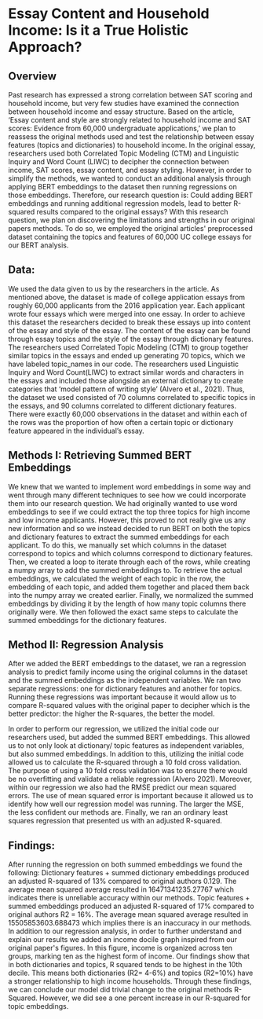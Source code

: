 # Essay Content and Household Income: Is it a True Holistic Approach? 

## Overview 
Past research has expressed a strong correlation between SAT scoring and household income, but very few studies have examined the connection between household income and essay structure. Based on the article, ‘Essay content and style are strongly related to household income and SAT scores: Evidence from 60,000 undergraduate applications,’ we plan to reassess the original methods used and test the relationship between essay features (topics and dictionaries) to household income. 
In the original essay, researchers used both Correlated Topic Modeling (CTM) and Linguistic Inquiry and Word Count (LIWC) to decipher the connection between income, SAT scores, essay content, and essay styling. However, in order to simplify the methods, we wanted to conduct an additional analysis through applying BERT embeddings to the dataset then running regressions on those embeddings. Therefore, our research question is: Could adding BERT embeddings and running additional regression models, lead to better R-squared results compared to the original essays? With this research question, we plan on discovering the limitations and strengths in our original papers methods. To do so, we employed the original articles' preprocessed dataset containing the topics and features of 60,000 UC college essays for our BERT analysis. 

## Data: 
We used the data given to us by the researchers in the article. As mentioned above, the dataset is made of college application essays from roughly 60,000 applicants from the 2016 application year. Each applicant wrote four essays which were merged into one essay. In order to achieve this dataset the researchers decided to break these essays up into content of the essay and style of the essay. The content of the essay can be found through essay topics and the style of the essay through dictionary features. The researchers used Correlated Topic Modeling (CTM) to group together similar topics in the essays and ended up generating 70 topics, which we have labeled topic_names in our code. The researchers used Linguistic Inquiry and Word Count(LIWC) to extract similar words and characters in the essays and included those alongside an external dictionary to create categories that ‘model pattern of writing style’ (Alvero et al., 2021). Thus, the dataset we used consisted of 70 columns correlated to specific topics in the essays, and 90 columns correlated to different dictionary features. There were exactly 60,000 observations in the dataset and within each of the rows was the proportion of how often a certain topic or dictionary feature appeared in the individual’s essay. 

## Methods I: Retrieving Summed BERT Embeddings
We knew that we wanted to implement word embeddings in some way and went through many different techniques to see how we could incorporate them into our research question. We had originally wanted to use word embeddings to see if we could extract the top three topics for high income and low income applicants. However, this proved to not really give us any new information and so we instead decided to run BERT on both the topics and dictionary features to extract the summed embeddings for each applicant. To do this, we manually set which columns in the dataset correspond to topics and which columns correspond to dictionary features. Then, we created a loop to iterate through each of the rows, while creating a numpy array to add the summed embeddings to. To retrieve the actual embeddings, we calculated the weight of each topic in the row, the embedding of each topic, and added them together and placed them back into the numpy array we created earlier. Finally, we normalized the summed embeddings by dividing it by the length of how many topic columns there originally were. We then followed the exact same steps to calculate the summed embeddings for the dictionary features.

## Method II: Regression Analysis 
After we added the BERT embeddings to the dataset, we ran a regression analysis to predict family income using the original columns in the dataset and the summed embeddings as the independent variables. We ran two separate regressions: one for dictionary features and another for topics. Running these regressions was important because it would allow us to compare R-squared values with the original paper to decipher which is the better predictor: the higher the R-squares, the better the model. 

In order to perform our regression, we utilized the initial code our researchers used, but added the summed BERT embeddings. This allowed us to not only look at dictionary/ topic features as independent variables, but also summed embeddings. In addition to this, utilizing the initial code allowed us to calculate the R-squared through a 10 fold cross validation. The purpose of using a 10 fold cross validation was to ensure there would be no overfitting and validate a reliable regression (Alvero 2021). Moreover, within our regression we also had the RMSE predict our mean squared errors. The use of mean squared error is important because it allowed us to identify how well our regression model was running. The larger the MSE, the less confident our methods are. Finally, we ran an ordinary least squares regression that presented us with an adjusted R-squared. 

## Findings: 
After running the regression on both summed embeddings we found the following:  Dictionary features + summed dictionary embeddings produced an adjusted R-squared of 13% compared to original authors 0.129. The average mean squared average resulted in 16471341235.27767 which indicates there is unreliable accuracy within our methods. Topic features + summed embeddings produced an adjusted R-squared of 17% compared to original authors R2  = 16%.  The average mean squared average resulted in 15505853603.688473 which implies there is an inaccuracy in our methods. 
In addition to our regression analysis, in order to further understand and explain our results we added an income docile graph inspired from our original paper's figures. In this figure, income is organized across ten groups, marking ten as the highest form of income. Our findings show that in both dictionaries and topics, R squared tends to be highest in the 10th decile. This means both dictionaries (R2= 4-6%) and topics (R2=10%) have a stronger relationship to high income households. Through these findings, we can conclude our model did trivial change to the original methods R-Squared. However, we did see a one percent increase in our R-squared for topic embeddings. 

